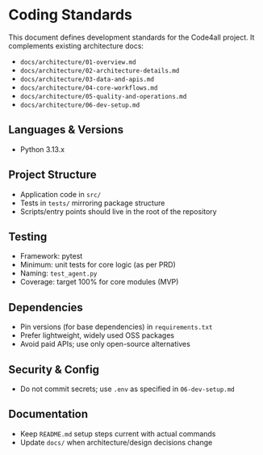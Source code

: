 # Coding Standards

This document defines development standards for the Code4all project. It complements existing architecture docs:
- `docs/architecture/01-overview.md`
- `docs/architecture/02-architecture-details.md`
- `docs/architecture/03-data-and-apis.md`
- `docs/architecture/04-core-workflows.md`
- `docs/architecture/05-quality-and-operations.md`
- `docs/architecture/06-dev-setup.md`

## Languages & Versions
- Python 3.13.x

## Project Structure
- Application code in `src/`
- Tests in `tests/` mirroring package structure
- Scripts/entry points should live in the root of the repository

## Testing
- Framework: pytest
- Minimum: unit tests for core logic (as per PRD)
- Naming: `test_agent.py`
- Coverage: target 100% for core modules (MVP)

## Dependencies
- Pin versions (for base dependencies) in `requirements.txt`
- Prefer lightweight, widely used OSS packages
- Avoid paid APIs; use only open-source alternatives

## Security & Config
- Do not commit secrets; use `.env` as specified in `06-dev-setup.md`

## Documentation
- Keep `README.md` setup steps current with actual commands
- Update `docs/` when architecture/design decisions change
